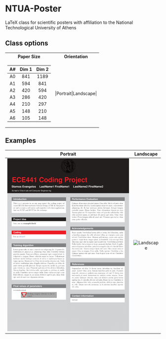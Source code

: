 # NTUA-Poster
 LaTeX class for scientific posters with affiliation to the National Technological University of Athens

## Class options

<table>
<tr><th> Paper Size</th><th> Orientation </th></tr>
<tr><td>

| A# | Dim 1 | Dim 2 |
|:--:|:-----:|:-----:|
|A0| 841 | 1189 |
|A1| 594 | 841  |
|A2| 420 | 594  |
|A3| 286 | 420  |
|A4| 210 | 297  |
|A5| 148 | 210  |
|A6| 105 | 148  |

</td><td>

|Portrait|Landscape|

</td></tr> </table>

## Examples

|     Portrait             | Landscape |
:-------------------------:|:---------:|
![Portait](https://raw.githubusercontent.com/estamos/NTUA-Poster/master/examples/NTUA_Poster_portrait_example-1.png)  | ![Landscape](https://raw.githubusercontent.com/estamos/NTUA-Poster/master/examples/NTUA_Poster_landscape_example-1%202.png)
